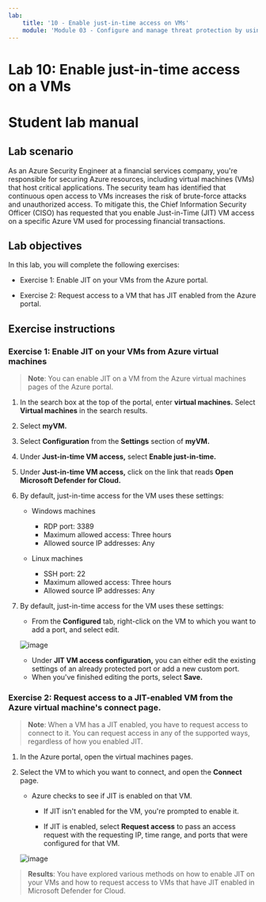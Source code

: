 ```yaml
---
lab:
    title: '10 - Enable just-in-time access on VMs'    
    module: 'Module 03 - Configure and manage threat protection by using Microsoft Defender for Cloud'
---
```


# Lab 10: Enable just-in-time access on a VMs

# Student lab manual

## Lab scenario

As an Azure Security Engineer at a financial services company, you're responsible for securing Azure resources, including virtual machines (VMs) that host critical applications. The security team has identified that continuous open access to VMs increases the risk of brute-force attacks and unauthorized access. To mitigate this, the Chief Information Security Officer (CISO) has requested that you enable Just-in-Time (JIT) VM access on a specific Azure VM used for processing financial transactions.

## Lab objectives

In this lab, you will complete the following exercises:

- Exercise 1: Enable JIT on your VMs from the Azure portal.

- Exercise 2: Request access to a VM that has JIT enabled from the Azure portal.

## Exercise instructions 

### Exercise 1: Enable JIT on your VMs from Azure virtual machines

>**Note**: You can enable JIT on a VM from the Azure virtual machines pages of the Azure portal.

1. In the search box at the top of the portal, enter **virtual machines.** Select **Virtual machines** in the search results.

2. Select **myVM.**
 
3. Select **Configuration** from the **Settings** section of **myVM.**
   
4. Under **Just-in-time VM access,** select **Enable just-in-time.**

5. Under **Just-in-time VM access,** click on the link that reads **Open Microsoft Defender for Cloud.**

6. By default, just-in-time access for the VM uses these settings:

   - Windows machines
   
     - RDP port: 3389
     - Maximum allowed access: Three hours
     - Allowed source IP addresses: Any

   - Linux machines
     - SSH port: 22
     - Maximum allowed access: Three hours
     - Allowed source IP addresses: Any
   
7. By default, just-in-time access for the VM uses these settings:

   - From the **Configured** tab, right-click on the VM to which you want to add a port, and select edit.

   ![image](https://github.com/user-attachments/assets/aa4ded55-c5b1-4d40-b5a0-a4c33b9eb81b)
   
   - Under **JIT VM access configuration,** you can either edit the existing settings of an already protected port or add a new custom port.
   - When you've finished editing the ports, select **Save.**   

### Exercise 2: Request access to a JIT-enabled VM from the Azure virtual machine's connect page.

>**Note**: When a VM has a JIT enabled, you have to request access to connect to it. You can request access in any of the supported ways, regardless of how you enabled JIT.
   
1. In the Azure portal, open the virtual machines pages.

2. Select the VM to which you want to connect, and open the **Connect** page.

   - Azure checks to see if JIT is enabled on that VM.

        - If JIT isn't enabled for the VM, you're prompted to enable it.
    
        - If JIT is enabled, select **Request access** to pass an access request with the requesting IP, time range, and ports that were configured for that VM.
    
   ![image](https://github.com/user-attachments/assets/f5d0b67c-7731-4261-b0eb-a56c505dadd4)

> **Results**: You have explored various methods on how to enable JIT on your VMs and how to request access to VMs that have JIT enabled in Microsoft Defender for Cloud.
